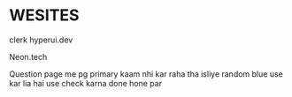 # WESITES
clerk
hyperui.dev

Neon.tech

Question page me pg primary kaam nhi kar raha tha isliye random blue use kar lia hai use check karna done hone par